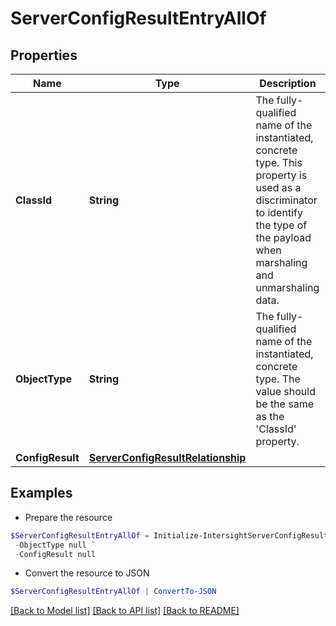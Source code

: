 # ServerConfigResultEntryAllOf
## Properties

Name | Type | Description | Notes
------------ | ------------- | ------------- | -------------
**ClassId** | **String** | The fully-qualified name of the instantiated, concrete type. This property is used as a discriminator to identify the type of the payload when marshaling and unmarshaling data. | [default to "server.ConfigResultEntry"]
**ObjectType** | **String** | The fully-qualified name of the instantiated, concrete type. The value should be the same as the &#39;ClassId&#39; property. | [default to "server.ConfigResultEntry"]
**ConfigResult** | [**ServerConfigResultRelationship**](ServerConfigResultRelationship.md) |  | [optional] 

## Examples

- Prepare the resource
```powershell
$ServerConfigResultEntryAllOf = Initialize-IntersightServerConfigResultEntryAllOf  -ClassId null `
 -ObjectType null `
 -ConfigResult null
```

- Convert the resource to JSON
```powershell
$ServerConfigResultEntryAllOf | ConvertTo-JSON
```

[[Back to Model list]](../README.md#documentation-for-models) [[Back to API list]](../README.md#documentation-for-api-endpoints) [[Back to README]](../README.md)

